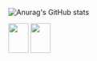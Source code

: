 
          
![Anurag's GitHub stats](https://github-readme-stats.vercel.app/api?username=Diogoxr&show_icons=true&theme=outrun)


          

<div>
<img height="60" width="40" src="https://cdn.jsdelivr.net/gh/devicons/devicon@latest/icons/html5/html5-original.svg" />
<img height="60" width="40" src="https://cdn.jsdelivr.net/gh/devicons/devicon@latest/icons/css3/css3-original.svg" />
</div>       
          
          


